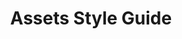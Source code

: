 ---
published: true
layout: landing-page
lang: en
title: "Assets Style Guide"
"meta-title": "Healthcare.gov's Assets Style Guide Page"
"meta-description": "Healthcare.gov's Assets Style Guide Page"
---